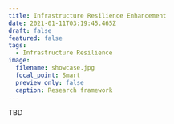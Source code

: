 ```yaml
---
title: Infrastructure Resilience Enhancement
date: 2021-01-11T03:19:45.465Z
draft: false
featured: false
tags:
  - Infrastructure Resilience
image:
  filename: showcase.jpg
  focal_point: Smart
  preview_only: false
  caption: Research framework
---
```

TBD

